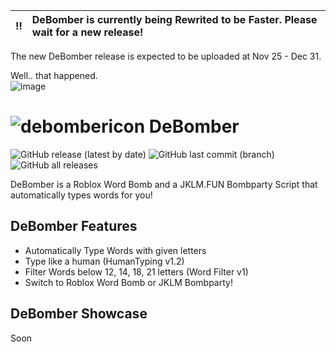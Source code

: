 | :bangbang: | DeBomber is currently being Rewrited to be Faster. Please wait for a new release! |
| :--------- | :-- |

The new DeBomber release is expected to be uploaded at Nov 25 - Dec 31.

Well.. that happened.\
![image](https://user-images.githubusercontent.com/53323309/204114828-97449eba-ff77-4dbf-b2f2-0124a8f5963f.png)


# ![debombericon](https://user-images.githubusercontent.com/53323309/123511789-ee473200-d6b5-11eb-9f03-09412ae4edb5.png) DeBomber
![GitHub release (latest by date)](https://img.shields.io/github/v/release/xacvwe/DeBomber?color=blueviolet&label=Latest%20Release&style=for-the-badge)
![GitHub last commit (branch)](https://img.shields.io/github/last-commit/xacvwe/DeBomber/main?style=for-the-badge)
![GitHub all releases](https://img.shields.io/github/downloads/xacvwe/DeBomber/total?style=for-the-badge)

DeBomber is a Roblox Word Bomb and a JKLM.FUN Bombparty Script that automatically types words for you!

## DeBomber Features
- Automatically Type Words with given letters
- Type like a human (HumanTyping v1.2)
- Filter Words below 12, 14, 18, 21 letters (Word Filter v1)
- Switch to Roblox Word Bomb or JKLM Bombparty!

## DeBomber Showcase
Soon
